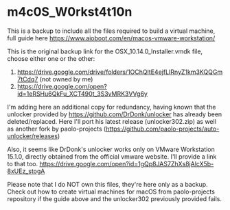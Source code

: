 # m4c0S_W0rkst4t10n
This is a backup to include all the files required to build a virtual machine, full guide here
https://www.aioboot.com/en/macos-vmware-workstation/

This is the original backup link for the OSX_10.14.0_Installer.vmdk file, choose either one or the other:
1) https://drive.google.com/drive/folders/1OChQltE4ejfLIRnyZ1km3KQQGm7tCdq7 (not owned by me)
2) https://drive.google.com/open?id=1eRSHu6QkFu_XCT490t_3S3vMRK3VVg6y 


I'm adding here an additional copy for redundancy, having known that the unlocker provided by https://github.com/DrDonk/unlocker has already been deleted/replaced. 
Here I'll port his latest release (unlocker302.zip) as well as another fork by paolo-projects (https://github.com/paolo-projects/auto-unlocker/releases)

Also, it seems like DrDonk's unlocker works only on VMware Workstation 15.1.0, directly obtained from the official vmware website. I'll provide a link to that too.
https://drive.google.com/open?id=1gQp8JAS7ZhXs8jAlcX5b-8xUEz_stogA

Please note that I do NOT own this files, they're here only as a backup. Check out how to create virtual machines for macOS from paolo-projects repository if the guide above and the unlocker302 previously provided fails.
